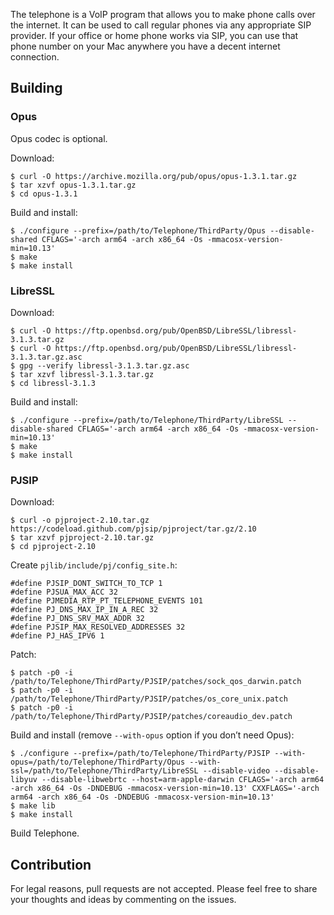 The telephone is a VoIP program that allows you to make phone calls over
the internet. It can be used to call regular phones via any
appropriate SIP provider. If your office or home phone works via SIP,
you can use that phone number on your Mac anywhere you have a decent
internet connection.

## Building

### Opus

Opus codec is optional.

Download:

    $ curl -O https://archive.mozilla.org/pub/opus/opus-1.3.1.tar.gz
    $ tar xzvf opus-1.3.1.tar.gz
    $ cd opus-1.3.1

Build and install:

    $ ./configure --prefix=/path/to/Telephone/ThirdParty/Opus --disable-shared CFLAGS='-arch arm64 -arch x86_64 -Os -mmacosx-version-min=10.13'
    $ make
    $ make install

### LibreSSL

Download:

    $ curl -O https://ftp.openbsd.org/pub/OpenBSD/LibreSSL/libressl-3.1.3.tar.gz
    $ curl -O https://ftp.openbsd.org/pub/OpenBSD/LibreSSL/libressl-3.1.3.tar.gz.asc
    $ gpg --verify libressl-3.1.3.tar.gz.asc
    $ tar xzvf libressl-3.1.3.tar.gz
    $ cd libressl-3.1.3

Build and install:

    $ ./configure --prefix=/path/to/Telephone/ThirdParty/LibreSSL --disable-shared CFLAGS='-arch arm64 -arch x86_64 -Os -mmacosx-version-min=10.13'
    $ make
    $ make install

### PJSIP

Download:

    $ curl -o pjproject-2.10.tar.gz https://codeload.github.com/pjsip/pjproject/tar.gz/2.10
    $ tar xzvf pjproject-2.10.tar.gz
    $ cd pjproject-2.10

Create `pjlib/include/pj/config_site.h`:

    #define PJSIP_DONT_SWITCH_TO_TCP 1
    #define PJSUA_MAX_ACC 32
    #define PJMEDIA_RTP_PT_TELEPHONE_EVENTS 101
    #define PJ_DNS_MAX_IP_IN_A_REC 32
    #define PJ_DNS_SRV_MAX_ADDR 32
    #define PJSIP_MAX_RESOLVED_ADDRESSES 32
    #define PJ_HAS_IPV6 1

Patch:

    $ patch -p0 -i /path/to/Telephone/ThirdParty/PJSIP/patches/sock_qos_darwin.patch
    $ patch -p0 -i /path/to/Telephone/ThirdParty/PJSIP/patches/os_core_unix.patch
    $ patch -p0 -i /path/to/Telephone/ThirdParty/PJSIP/patches/coreaudio_dev.patch

Build and install (remove `--with-opus` option if you don’t need Opus):

    $ ./configure --prefix=/path/to/Telephone/ThirdParty/PJSIP --with-opus=/path/to/Telephone/ThirdParty/Opus --with-ssl=/path/to/Telephone/ThirdParty/LibreSSL --disable-video --disable-libyuv --disable-libwebrtc --host=arm-apple-darwin CFLAGS='-arch arm64 -arch x86_64 -Os -DNDEBUG -mmacosx-version-min=10.13' CXXFLAGS='-arch arm64 -arch x86_64 -Os -DNDEBUG -mmacosx-version-min=10.13'
    $ make lib
    $ make install

    
Build Telephone.

## Contribution

For legal reasons, pull requests are not accepted. Please feel
free to share your thoughts and ideas by commenting on the issues.
